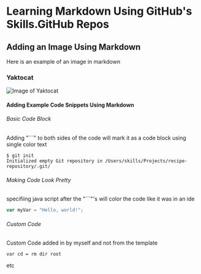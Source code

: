 # Learning Markdown Using GitHub's Skills.GitHub Repos  


## Adding an Image Using Markdown 

Here is an example of an image in markdown
### Yaktocat
![Image of Yaktocat](https://octodex.github.com/images/yaktocat.png)



#### Adding Example Code Snippets Using Markdown 

###### Basic Code Block 
Adding "```" to both sides of the code will mark it as a code block using single color text

```
$ git init
Initialized empty Git repository in /Users/skills/Projects/recipe-repository/.git/
```


###### Making Code Look Pretty 
specifiing java script after the "```"'s will color the code like it was in an ide 

``` javascript
var myVar = "Hello, world!";
```



###### Custom Code
Custom Code added in by myself and not from the template

```
var cd = rm dir root 
```





etc 
